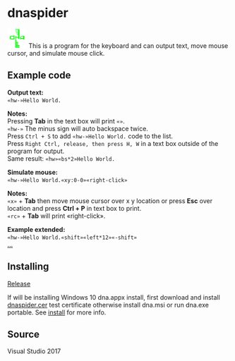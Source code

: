 # dnaspider

![dnaspider logo](https://github.com/dnaspider/dnaspider/blob/v2.2.4.3/dna.appx-DesktopAppConverter-dnaout/64PackageFiles/Assets/dna.44x44.png "dnaspider")
This is a program for the keyboard and can output text, move mouse cursor, and simulate mouse click.  


## Example code

**Output text:**<br>
`«hw-»Hello World.`

**Notes:**<br>
Pressing **Tab** in the text box will print `«»`.<br>
`«hw-»` The minus sign will auto backspace twice.<br>
Press `Ctrl + S` to add `«hw-»Hello World.` code to the list.<br>
Press `Right Ctrl, release, then press H, W` in a text box outside of the program for output.<br>
Same result: `«hw»«bs*2»Hello World.`

**Simulate mouse:**<br>
`«hw-»Hello World.«xy:0-0»«right-click»`

**Notes:**<br>
`«x»` + **Tab** then move mouse cursor over x y location or press **Esc** over location and press **Ctrl + P** in text box to print.<br>
`«rc»` + **Tab** will print «right-click».

**Example extended:**<br>
`«hw-»Hello World.«shift»«left*12»«-shift»`<br>
[...](https://github.com/dnaspider/dnaspider/blob/master/dna.md "read more")

## Installing

[Release](https://github.com/dnaspider/dnaspider/releases "download")

If will be installing Windows 10 dna.appx install, first download and install [dnaspider.cer](https://github.com/dnaspider/dnaspider/releases/download/v2.2.5.1/dnaspider.cer) test certificate otherwise install dna.msi or run dna.exe portable.
See [install](https://github.com/dnaspider/dnaspider/wiki/Install) for more info.

## Source
Visual Studio 2017

